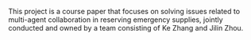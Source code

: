 This project is a course paper that focuses on solving issues related to multi-agent collaboration in reserving emergency supplies, jointly conducted and owned by a team consisting of Ke Zhang and Jilin Zhou.
